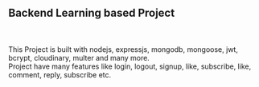 ## Backend Learning based Project
<br>
<br>
This Project is built with nodejs, expressjs, mongodb, mongoose, jwt, bcrypt, cloudinary, multer and many more.
<br>
Project have  many features like login, logout, signup, like, subscribe, like, comment, reply, subscribe etc.
<br>